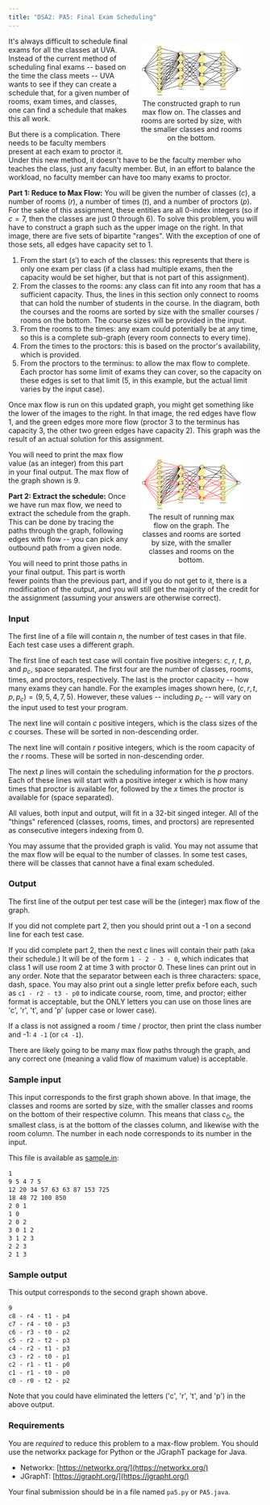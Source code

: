 ```yaml
---
title: "DSA2: PA5: Final Exam Scheduling"
---
```


<figure style="float:right;width:40%;margin-left:20px">
<a href="graph-before.svg"><img src="graph-before.svg"></a>
<figcaption style="text-align:center">The constructed graph to run max flow on.  The classes and rooms are sorted by size, with the smaller classes and rooms on the bottom.</figcaption>
</figure>

It's always difficult to schedule final exams for all the classes at UVA.  Instead of the current method of scheduling final exams -- based on the time the class meets -- UVA wants to see if they can create a schedule that, for a given number of rooms, exam times, and classes, one can find a schedule that makes this all work.

But there is a complication.  There needs to be faculty members present at each exam to proctor it.  Under this new method, it doesn't have to be the faculty member who teaches the class, just any faculty member.  But, in an effort to balance the workload, no faculty member can have too many exams to proctor.

**Part 1: Reduce to Max Flow:** You will be given the number of classes ($c$), a number of rooms ($r$), a number of times ($t$), and a number of proctors ($p$).  For the sake of this assignment, these entities are all 0-index integers (so if $c=7$, then the classes are just 0 through 6).  To solve this problem, you will have to construct a graph such as the upper image on the right.  In that image, there are five sets of bipartite "ranges".  With the exception of one of those sets, all edges have capacity set to 1.

1. From the start ($s'$) to each of the classes: this represents that there is only one exam per class (if a class had multiple exams, then the capacity would be set higher, but that is not part of this assignment).
2. From the classes to the rooms: any class can fit into any room that has a sufficient capacity.  Thus, the lines in this section only connect to rooms that can hold the number of students in the course.  In the diagram, both the courses and the rooms are sorted by size with the smaller courses / rooms on the bottom.  The course sizes will be provided in the input.
3. From the rooms to the times: any exam could potentially be at any time, so this is a complete sub-graph (every room connects to every time).
4. From the times to the proctors: this is based on the proctor's availability, which is provided.  
5. From the proctors to the terminus: to allow the max flow to complete.  Each proctor has some limit of exams they can cover, so the capacity on these edges is set to that limit (5, in this example, but the actual limit varies by the input case).

Once max flow is run on this updated graph, you might get something like the lower of the images to the right.  In that image, the red edges have flow 1, and the green edges more more flow (proctor 3 to the terminus has capacity 3, the other two green edges have capacity 2).  This graph was the result of an actual solution for this assignment.

<figure style="float:right;width:40%;margin-left:20px">
<a href="graph-after.svg"><img src="graph-after.svg"></a>
<figcaption style="text-align:center">The result of running max flow on the graph.  The classes and rooms are sorted by size, with the smaller classes and rooms on the bottom.</figcaption>
</figure>

You will need to print the max flow value (as an integer) from this part in your final output.  The max flow of the graph shown is 9.

**Part 2: Extract the schedule:**  Once we have run max flow, we need to extract the schedule from the graph.  This can be done by tracing the paths through the graph, following edges with flow -- you can pick any outbound path from a given node.

You will need to print those paths in your final output.  This part is worth fewer points than the previous part, and if you do not get to it, there is a modification of the output, and you will still get the majority of the credit for the assignment (assuming your answers are otherwise correct).


### Input

The first line of a file will contain $n$, the number of test cases in that file.  Each test case uses a different graph.

The first line of each test case will contain five positive integers: $c$, $r$, $t$, $p$, and $p_c$, space separated.  The first four are the number of classes, rooms, times, and proctors, respectively.  The last is the proctor capacity -- how many exams they can handle.  For the examples images shown here, $(c,r,t,p,p_c)=(9,5,4,7,5)$.  However, these values -- including $p_c$ -- will vary on the input used to test your program.

The next line will contain $c$ positive integers, which is the class sizes of the $c$ courses.  These will be sorted in non-descending order.

The next line will contain $r$ positive integers, which is the room capacity of the $r$ rooms.  These will be sorted in non-descending order.

The next $p$ lines will contain the scheduling information for the $p$ proctors.  Each of these lines will start with a positive integer $x$ which is how many times that proctor is available for, followed by the $x$ times the proctor is available for (space separated).

All values, both input and output, will fit in a 32-bit singed integer.  All of the "things" referenced (classes, rooms, times, and proctors) are represented as consecutive integers indexing from 0.

You may assume that the provided graph is valid.  You may not assume that the max flow will be equal to the number of classes.  In some test cases, there will be classes that cannot have a final exam scheduled.

### Output

The first line of the output per test case will be the (integer) max flow of the graph.

If you did not complete part 2, then you should print out a -1 on a second line for each test case.

If you did complete part 2, then the next $c$ lines will contain their path (aka their schedule.)  It will be of the form `1 - 2 - 3 - 0`, which indicates that class 1 will use room 2 at time 3 with proctor 0.  These lines can print out in any order.  Note that the separator between each is three characters: space, dash, space.  You may also print out a single letter prefix before each, such as `c1 - r2 - t3 - p0` to indicate course, room, time, and proctor; either format is acceptable, but the ONLY letters you can use on those lines are 'c', 'r', 't', and 'p' (upper case or lower case).

If a class is not assigned a room / time / proctor, then print the class number and -1: `4 -1` (or `c4 -1`).

There are likely going to be many max flow paths through the graph, and any correct one (meaning a valid flow of maximum value) is acceptable.

### Sample input

This input corresponds to the first graph shown above.  In that image, the classes and rooms are sorted by size, with the smaller classes and rooms on the bottom of their respective column.  This means that class $c_0$, the smallest class, is at the bottom of the classes column, and likewise with the room column.  The number in each node corresponds to its number in the input.  

This file is available as [sample.in](sample.in):

```
1
9 5 4 7 5
12 20 34 57 63 63 87 153 725
18 48 72 100 850
2 0 1
1 0
2 0 2
3 0 1 2
3 1 2 3
2 2 3
2 1 3
```


### Sample output

This output corresponds to the second graph shown above.

```
9
c8 - r4 - t1 - p4
c7 - r4 - t0 - p3
c6 - r3 - t0 - p2
c5 - r2 - t2 - p3
c4 - r2 - t1 - p3
c3 - r2 - t0 - p1
c2 - r1 - t1 - p0
c1 - r1 - t0 - p0
c0 - r0 - t2 - p2
```

Note that you could have eliminated the letters ('c', 'r', 't', and 'p') in the above output.

### Requirements

You are *required* to reduce this problem to a max-flow problem.  You should use the networkx package for Python or the JGraphT package for Java.

- Networkx: [https://networkx.org/](https://networkx.org/)
- JGraphT: [https://jgrapht.org/](https://jgrapht.org/)

Your final submission should be in a file named `pa5.py` or `PA5.java`.

